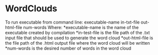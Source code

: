 # WordClouds

To run executable from command line:
executable-name in-txt-file out-html-file num-words
Where:
*executable-name is the name of the executable created by compilation
*in-test-file is the file path of the .txt input file that should be used to generate the word cloud
*out-html-file is the file path of the .html output file where the word cloud will be written
*num-words is the desired number of words in the word cloud

